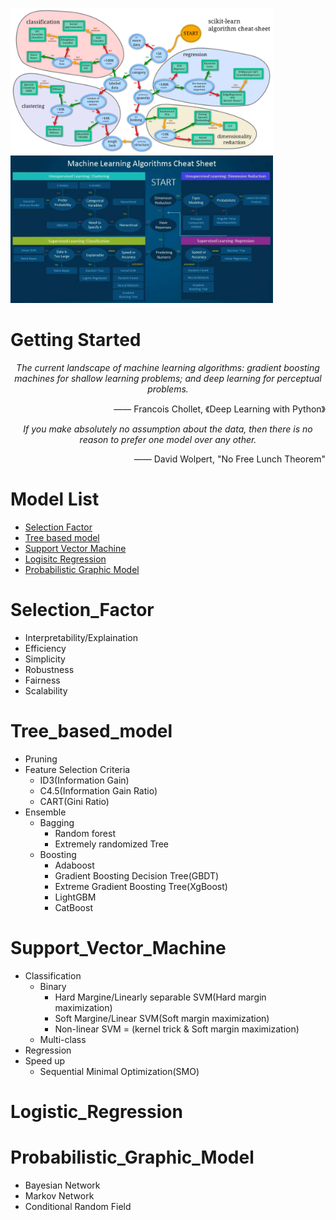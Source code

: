 <p float="center">
  <img src=https://github.com/pku-H2R/ModelSelection/blob/master/Picture/machine_learning.png width="420" />
  <img src=https://github.com/pku-H2R/ModelSelection/blob/master/Picture/model_selecion.jpg width="420" />
</p>


# Getting Started 
<p align="center">
 <i>The current landscape of machine learning algorithms: gradient boosting machines for shallow learning problems; and deep learning for perceptual problems.</i>     
 <p align="right">—— Francois Chollet,  《Deep Learning with Python》</p>
</p>
<p align="center">
<i>If you make absolutely no assumption about the data, then there is no reason to prefer one model over any other.</i>
<p align="right"> —— David Wolpert,   "No Free Lunch Theorem"</p>
</p>
  
# Model List
* [Selection Factor](#Selection_Factor)
* [Tree based model](#Tree_based_model)
* [Support Vector Machine](#Support_Vector_Machine)
* [Logisitc Regression](#Logistic_Regression)
* [Probabilistic Graphic Model](#Probabilistic_Graphic_Model)


# Selection_Factor
  * Interpretability/Explaination
  * Efficiency
  * Simplicity 
  * Robustness
  * Fairness
  * Scalability

# Tree_based_model
  * Pruning  
  * Feature Selection Criteria
    * ID3(Information Gain)
    * C4.5(Information Gain Ratio)
    * CART(Gini Ratio)
  * Ensemble
    * Bagging
      * Random forest
      * Extremely randomized Tree
    * Boosting
      * Adaboost
      * Gradient Boosting Decision Tree(GBDT)
      * Extreme Gradient Boosting Tree(XgBoost)
      * LightGBM
      * CatBoost

# Support_Vector_Machine
  * Classification
      * Binary
        * Hard Margine/Linearly separable SVM(Hard margin maximization)
        * Soft Margine/Linear SVM(Soft margin maximization)
        * Non-linear SVM = (kernel trick & Soft margin maximization)
      * Multi-class
  * Regression
  * Speed up
      * Sequential Minimal Optimization(SMO)
  
 # Logistic_Regression 
 
 # Probabilistic_Graphic_Model
   * Bayesian Network
   * Markov Network
   * Conditional Random Field
  

